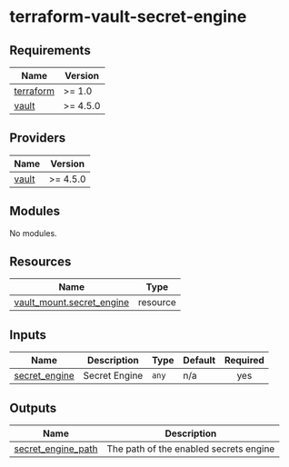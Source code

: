# terraform-vault-secret-engine
<!-- BEGIN_TF_DOCS -->
## Requirements

| Name | Version |
|------|---------|
| <a name="requirement_terraform"></a> [terraform](#requirement\_terraform) | >= 1.0 |
| <a name="requirement_vault"></a> [vault](#requirement\_vault) | >= 4.5.0 |

## Providers

| Name | Version |
|------|---------|
| <a name="provider_vault"></a> [vault](#provider\_vault) | >= 4.5.0 |

## Modules

No modules.

## Resources

| Name | Type |
|------|------|
| [vault_mount.secret_engine](https://registry.terraform.io/providers/hashicorp/vault/latest/docs/resources/mount) | resource |

## Inputs

| Name | Description | Type | Default | Required |
|------|-------------|------|---------|:--------:|
| <a name="input_secret_engine"></a> [secret\_engine](#input\_secret\_engine) | Secret Engine | `any` | n/a | yes |

## Outputs

| Name | Description |
|------|-------------|
| <a name="output_secret_engine_path"></a> [secret\_engine\_path](#output\_secret\_engine\_path) | The path of the enabled secrets engine |
<!-- END_TF_DOCS -->